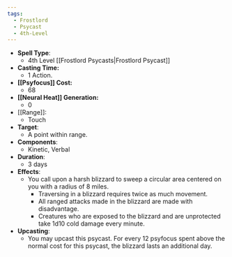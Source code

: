 ```yaml
---
tags:
  - Frostlord
  - Psycast
  - 4th-Level
---
```

- **Spell Type**:
	- 4th Level [[Frostlord Psycasts|Frostlord Psycast]]
- **Casting Time:**
	- 1 Action.
- **[[Psyfocus]] Cost:**
	- 68
- **[[Neural Heat]] Generation:**
	- 0
- [[Range]]:
	- Touch
- **Target**:
	- A point within range.
- **Components**:
	- Kinetic, Verbal
- **Duration**:
	- 3 days
- **Effects**:
	- You call upon a harsh blizzard to sweep a circular area centered on you with a radius of 8 miles.
		- Traversing in a blizzard requires twice as much movement.
		- All ranged attacks made in the blizzard are made with disadvantage.
		- Creatures who are exposed to the blizzard and are unprotected take 1d10 cold damage every minute.
- **Upcasting**:
	- You may upcast this psycast. For every 12 psyfocus spent above the normal cost for this psycast, the blizzard lasts an additional day.
